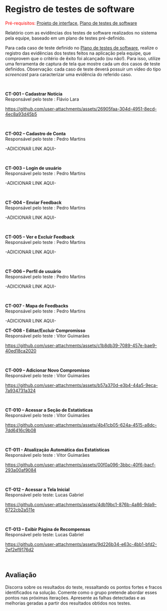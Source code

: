 # Registro de testes de software

<span style="color:red">Pré-requisitos: <a href="05-Projeto-interface.md"> Projeto de interface</a></span>, <a href="08-Plano-testes-software.md"> Plano de testes de software</a>

Relatório com as evidências dos testes de software realizados no sistema pela equipe, baseado em um plano de testes pré-definido.

Para cada caso de teste definido no <a href="08-Plano-testes-software.md"> Plano de testes de software</a>, realize o registro das evidências dos testes feitos na aplicação pela equipe, que comprovem que o critério de êxito foi alcançado (ou não!). Para isso, utilize uma ferramenta de captura de tela que mostre cada um dos casos de teste definidos. Observação: cada caso de teste deverá possuir um vídeo do tipo _screencast_ para caracterizar uma evidência do referido caso.

<br>

**CT-001 – Cadastrar Notícia** <br>
Responsável pelo teste : Flávio Lara

https://github.com/user-attachments/assets/26905faa-304d-4951-8ecd-4ec8a93d45b5

<br>

**CT-002 – Cadastro de Conta** <br>
Responsável pelo teste : Pedro Martins

-ADICIONAR LINK AQUI-

<br>

**CT-003 – Login de usuário** <br>
Responsável pelo teste : Pedro Martins

-ADICIONAR LINK AQUI-

<br>

**CT-004 – Enviar Feedback** <br>
Responsável pelo teste : Pedro Martins

-ADICIONAR LINK AQUI-

<br>

**CT-005 – Ver e Excluir Feedback** <br>
Responsável pelo teste : Pedro Martins

-ADICIONAR LINK AQUI-

<br>

**CT-006 – Perfil de usuário** <br>
Responsável pelo teste : Pedro Martins

-ADICIONAR LINK AQUI-

<br>

**CT-007 - Mapa de Feedbacks** <br>
Responsável pelo teste : Pedro Martins

-ADICIONAR LINK AQUI-

**CT-008 - Editar/Excluir Compromisso** <br>
Responsável pelo teste : Vitor Guimarães

https://github.com/user-attachments/assets/c1b8db39-7089-457e-bae9-40ed18ca2020

<br>

**CT-009 – Adicionar Novo Compromisso** <br>
Responsável pelo teste : Vitor Guimarães

https://github.com/user-attachments/assets/b57a370d-e3b4-44a5-9eca-7a934731a324

<br>

**CT-010 – Acessar a Seção de Estatísticas** <br>
Responsável pelo teste : Vitor Guimarães

https://github.com/user-attachments/assets/4b41cb05-624a-4515-a8dc-7dd6416c9b08

<br>

**CT-011 - Atualização Automática das Estatísticas** <br>
Responsável pelo teste : Vitor Guimarães

https://github.com/user-attachments/assets/00f0a096-3bbc-40f6-bacf-293a00af9084

<br>

**CT-012 – Acessar a Tela Inicial** <br>
Responsável pelo teste: Lucas Gabriel 

https://github.com/user-attachments/assets/4db19bc1-876b-4a86-9da9-6722cb2a511e

<br>

**CT-013 – Exibir Página de Recompensas** <br>
Responsável pelo teste: Lucas Gabriel 

https://github.com/user-attachments/assets/9d226b34-e63c-4bb1-bfd2-2ef2ef9176d2

<br>


## Avaliação

Discorra sobre os resultados do teste, ressaltando os pontos fortes e fracos identificados na solução. Comente como o grupo pretende abordar esses pontos nas próximas iterações. Apresente as falhas detectadas e as melhorias geradas a partir dos resultados obtidos nos testes.


